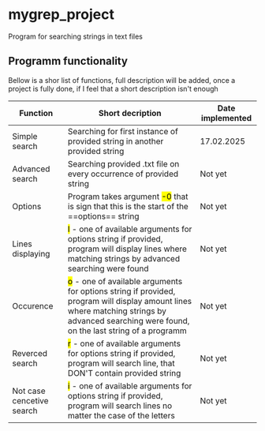 # mygrep_project
Program for searching strings in text files

## Programm functionality
Bellow is a shor list of functions, 
full description will be added, once a project is fully done, 
if I feel that a short description isn't enough

| Function                   | Short decription                                                                                                                                                                                  | Date implemented |
|----------------------------|---------------------------------------------------------------------------------------------------------------------------------------------------------------------------------------------------|------------------|
| Simple search              | Searching for first instance of provided string in another provided string                                                                                                                        | 17.02.2025       |
| Advanced search            | Searching provided .txt file on every occurrence of provided string                                                                                                                               | Not yet          |
| Options                    | Program takes argument <mark>-0</mark> that is sign  that this is the start of the ==options== string                                                                                                      | Not yet          |
| Lines displaying           | <mark>l</mark> - one of available arguments for options  string if provided, program will display  lines where matching strings by advanced searching  were found                                          | Not yet          |
| Occurence                  | <mark>o</mark> - one of available arguments for options  string if provided, program will display  amount lines where matching strings by advanced searching  were found, on the last string of a programm | Not yet          |
| Reverced search            | <mark>r</mark> - one of available arguments for options  string if provided, program will search line, that DON'T contain provided string                                                                  | Not yet          |
| Not case cencetive  search | <mark>i</mark> - one of available arguments for options  string if provided, program will search lines no matter  the case of the letters                                                                  | Not yet          |